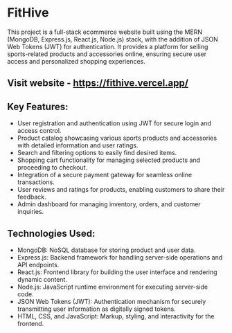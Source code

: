
# FitHive

This project is a full-stack ecommerce website built using the MERN (MongoDB, Express.js, React.js, Node.js) stack, with the addition of JSON Web Tokens (JWT) for authentication. It provides a platform for selling sports-related products and accessories online, ensuring secure user access and personalized shopping experiences.

## Visit website - https://fithive.vercel.app/

## Key Features:

- User registration and authentication using JWT for secure login and access control.
- Product catalog showcasing various sports products and accessories with detailed information and user ratings.
- Search and filtering options to easily find desired items.
- Shopping cart functionality for managing selected products and proceeding to checkout.
- Integration of a secure payment gateway for seamless online transactions.
- User reviews and ratings for products, enabling customers to share their feedback.
- Admin dashboard for managing inventory, orders, and customer inquiries.

## Technologies Used:

- MongoDB: NoSQL database for storing product and user data.
- Express.js: Backend framework for handling server-side operations and API endpoints.
- React.js: Frontend library for building the user interface and rendering dynamic content.
- Node.js: JavaScript runtime environment for executing server-side code.
- JSON Web Tokens (JWT): Authentication mechanism for securely transmitting user information as digitally signed tokens.
- HTML, CSS, and JavaScript: Markup, styling, and interactivity for the frontend.
